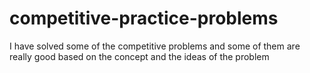 # competitive-practice-problems
I have solved some of the competitive problems and some of them are really good based on the concept and the ideas of the problem
